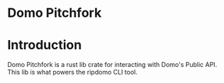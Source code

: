 # Domo Pitchfork

# Introduction 
Domo Pitchfork is a rust lib crate for interacting with Domo's Public API. This lib is what powers the ripdomo CLI tool. 
